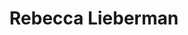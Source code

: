 ---
layout    : default
bodyid    : "alumni"
bodyclass : "content"

title       : Rebecca Lieberman
photo       : "rebecca.jpg"
occupation  : "Artist, Creative Technologist"

links:
 - icon     : "fa-facebook"
   url      : ""
 - icon     : "fa-twitter"
   url      : "https://twitter.com/dronesweetie"
 - icon     : "fa-linkedin"
   url      : ""
 - icon     : "fa-instagram"
   url      : ""
 - icon     : "fa-soundcloud"
   url      : ""
 - icon     : "fa-vimeo-square"
   url      : ""
 - icon     : "fa-github"
   url      : ""
 - icon     : "fa-tumblr"
   url      : ""
 - icon     : "fa-globe"
   url      : "http://www.peachriot.com/"
 - icon     : "fa-globe"
   url      : "http://rebeccalieberman.com/"
---
